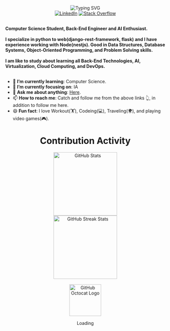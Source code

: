 <div>
    <div align=center>
         <img src="https://readme-typing-svg.herokuapp.com?font=Fira+Code&pause=1000&center=true&width=435&lines=Hi+there+I'm+Gabriel;Back-End+Developer;+AI+enthusiast;Computer+Science+Student" alt="Typing SVG" />
    </div>
    <div align=center>
        <a href="https://www.linkedin.com/in/gabriel-rodrigues-28a06318a/"><img src="https://img.shields.io/badge/Linkedin-0077b5?style=flat&logo=linkedin" alt="LinkedIn" /></a>
        <a href="https://stackoverflow.com/users/16130054/gabriel-mouta"><img src="https://img.shields.io/badge/Stack Overflow-f48024?style=flat&logo=stackoverflow&logoColor=white" alt="Stack Overflow" /></a>
    </div>
    <div align=left>
        <br>
        <p>
            <strong>
                Computer Science Student, Back-End Engineer and AI Enthusiast.<br><br>
                I specialize in python to web(django-rest-framework, flask) and I have experience working with Node(nestjs). Good in Data Structures, Database Systems, Object-Oriented Programming, and Problem Solving skills.<br><br>
                I am like to study about learning all Back-End Technologies, AI, Virtualization, Cloud Computing, and DevOps.<br><br>
            </strong>
        </p>
        <ul>
            <li>🌱 <b>I’m currently learning</b>: Computer Science.</li>
            <li>🎯 <b>I’m currently focusing on</b>: IA</li>
            <li>💬 <b>Ask me about anything</b>: <a href="https://github.com/RodriguesGabrielTi/RodriguesGabrielTi/issues">Here</a>.</li>
            <li>📫 <b>How to reach me</b>: Catch and follow me from the above links 👆, in addition to follow me here.</li>
            <li>😄 <b>Fun fact</b>: I love Workout(🏋️), Codeing(💻), Traveling(🌍), and playing video games(🎮).</li>
        </ul>
    </div>
    <div align=center>
        <h1>Contribution Activity</h1>
        <img src="https://github-readme-stats.vercel.app/api?username=RodriguesGabrielTi&title_color=6FDA44&text_color=FFFFFF&show_icons=true&icon_color=6FDA44&include_all_commits=true&count_private=true&theme=dark" alt="GitHub Stats" height="200" />
        <br>
        <!--
        <img src="https://github-readme-stats.vercel.app/api/top-langs?username=ahmedfathydev&layout=compact&title_color=6FDA44&text_color=FFFFFF&theme=dark" alt="GitHub Most Used Languages" height="200" />
        <br>
        -->
        <img src="https://github-readme-streak-stats.herokuapp.com/?user=RodriguesGabrielTi&theme=dark&date_format=j%20M%5B%20Y%5D&currStreakLabel=6FDA44&fire=6FDA44&ring=6FDA44" alt="GitHub Streak Stats" height="200" />
        <br>
        <br>
    </div>
    <div align=center>
        <img src="https://blog.bsource.com.br/assets/img/Tutorial.gif" alt="GitHub Octocat Logo" height="100">
        <p>Loading</p>
    </div>
</div>
